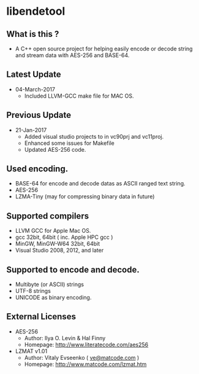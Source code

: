 # libendetool

## What is this ?

* A C++ open source project for helping easily encode or decode string and stream data with AES-256 and BASE-64.

## Latest Update 

* 04-March-2017
    - Included LLVM-GCC make file for MAC OS.

## Previous Update 

* 21-Jan-2017
    - Added visual studio projects to in vc90prj and vc11proj.
    - Enhanced some issues for Makefile
    - Updated AES-256 code.

## Used encoding.

* BASE-64 for encode and decode datas as ASCII ranged text string.
* AES-256
* LZMA-Tiny (may for compressing binary data in future)

## Supported compilers 

* LLVM GCC for Apple Mac OS.
* gcc 32bit, 64bit ( inc. Apple HPC gcc )
* MinGW, MinGW-W64 32bit, 64bit
* Visual Studio 2008, 2012, and later

## Supported to encode and decode.

* Multibyte (or ASCII) strings
* UTF-8 strings
* UNICODE as binary encoding.

## External Licenses

* AES-256 
    - Author: Ilya O. Levin & Hal Finny
    - Homepage: http://www.literatecode.com/aes256
* LZMAT v1.01
    - Author: Vitaly Evseenko ( ve@matcode.com )
    - Homepage: http://www.matcode.com/lzmat.htm